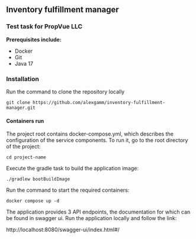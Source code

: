 ## Inventory fulfillment manager

### Test task for PropVue LLC

**Prerequisites include:**
- Docker 
- Git
- Java 17

### Installation

Run the command to clone the repository locally

`git clone https://github.com/alexgamm/inventory-fulfillment-manager.git`

#### Containers run

The project root contains docker-compose.yml, which describes the configuration of the service components. To run it, go to the root directory of the project:

`cd project-name`

Execute the gradle task to build the application image:

`./gradlew bootBuildImage`

Run the command to start the required containers:

`docker compose up -d`

The application provides 3 API endpoints, the documentation for which can be found in swagger ui. Run the application locally and follow the link:

http://localhost:8080/swagger-ui/index.html#/

